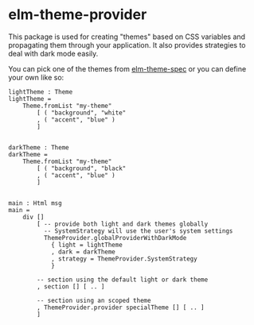 # elm-theme-provider

This package is used for creating "themes" based on CSS variables and propagating them through your application. It also provides strategies to deal with dark mode easily.

You can pick one of the themes from [elm-theme-spec](https://package.elm-lang.org/packages/uncover-co/elm-theme-spec/latest/) or you can define your own like so:

    lightTheme : Theme
    lightTheme =
        Theme.fromList "my-theme"
            [ ( "background", "white"
            , ( "accent", "blue" )
            ]


    darkTheme : Theme
    darkTheme =
        Theme.fromList "my-theme"
            [ ( "background", "black"
            , ( "accent", "blue" )
            ]


    main : Html msg
    main =
        div []
            [ -- provide both light and dark themes globally
              -- SystemStrategy will use the user's system settings
              ThemeProvider.globalProviderWithDarkMode
                { light = lightTheme
                , dark = darkTheme
                , strategy = ThemeProvider.SystemStrategy
                }

            -- section using the default light or dark theme
            , section [] [ .. ]

            -- section using an scoped theme
            , ThemeProvider.provider specialTheme [] [ .. ]
            ]
